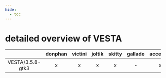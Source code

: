 ```yaml
---
hide:
  - toc
---
```


detailed overview of VESTA
==========================

| |donphan|victini|joltik|skitty|gallade|accelgor|swalot|doduo|
| :---: | :---: | :---: | :---: | :---: | :---: | :---: | :---: | :---: |
|VESTA/3.5.8-gtk3|x|x|x|x|-|x|x|x|
